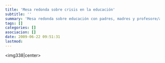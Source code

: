 ```yaml
---
title: 'Mesa redonda sobre crisis en la educación'
subtitle: ''
summary: 'Mesa redonda sobre educación con padres, madres y profesore/as celebrada en las V joranadas sociales y de promoción de la participación ciudadana organizadas por el Foro Social de Campo de Criptana. '
tags: []
categories: []
asociacion: []
date: 2009-06-22 09:51:31
lastmod:
---
```


<img338|center>